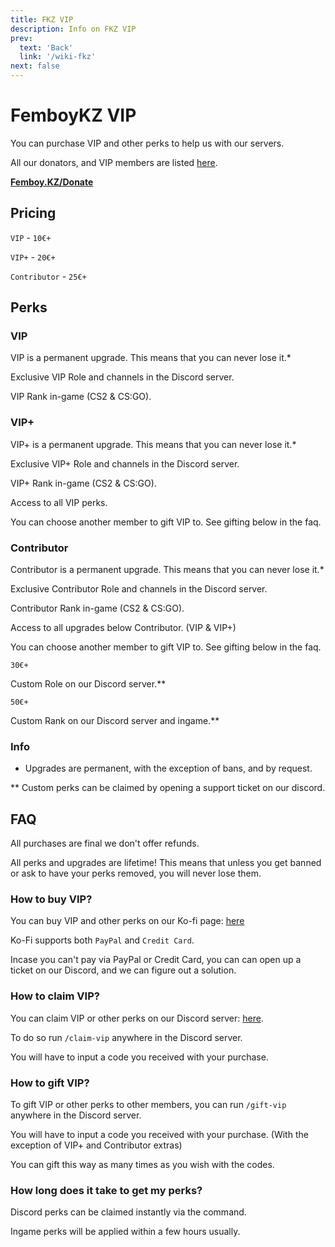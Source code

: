 ```yaml
---
title: FKZ VIP 
description: Info on FKZ VIP
prev: 
  text: 'Back'
  link: '/wiki-fkz'
next: false
---
```


# FemboyKZ VIP

You can purchase VIP and other perks to help us with our servers.

All our donators, and VIP members are listed [here](/wiki-fkz/donators).

**[Femboy.KZ/Donate](https://ko-fi.com/femkz)**

## Pricing

`VIP` - `10€+`

`VIP+` - `20€+`

`Contributor` - `25€+`

## Perks

### VIP

VIP is a permanent upgrade. This means that you can never lose it.*

Exclusive VIP Role and channels in the Discord server.

VIP Rank in-game (CS2 & CS:GO).

### VIP+

VIP+ is a permanent upgrade. This means that you can never lose it.*

Exclusive VIP+ Role and channels in the Discord server.

VIP+ Rank in-game (CS2 & CS:GO).

Access to all VIP perks.

You can choose another member to gift VIP to. See gifting below in the faq.

### Contributor

Contributor is a permanent upgrade. This means that you can never lose it.*

Exclusive Contributor Role and channels in the Discord server.

Contributor Rank in-game (CS2 & CS:GO).

Access to all upgrades below Contributor. (VIP & VIP+)

You can choose another member to gift VIP to. See gifting below in the faq.

`30€+`

Custom Role on our Discord server.**

`50€+`

Custom Rank on our Discord server and ingame.**

### Info

* Upgrades are permanent, with the exception of bans, and by request.

** Custom perks can be claimed by opening a support ticket on our discord.

## FAQ

All purchases are final we don't offer refunds.

All perks and upgrades are lifetime! This means that unless you get banned or ask to have your perks removed, you will never lose them.

### How to buy VIP?

You can buy VIP and other perks on our Ko-fi page: [here](https://ko-fi.com/femkz)

Ko-Fi supports both `PayPal` and `Credit Card`.

Incase you can't pay via PayPal or Credit Card, you can can open up a ticket on our Discord, and we can figure out a solution.

### How to claim VIP?

You can claim VIP or other perks on our Discord server: [here](https://discord.gg/fkz).

To do so run `/claim-vip` anywhere in the Discord server.

You will have to input a code you received with your purchase.

### How to gift VIP?

To gift VIP or other perks to other members, you can run `/gift-vip` anywhere in the Discord server.

You will have to input a code you received with your purchase. (With the exception of VIP+ and Contributor extras)

You can gift this way as many times as you wish with the codes.

### How long does it take to get my perks?

Discord perks can be claimed instantly via the command.

Ingame perks will be applied within a few hours usually.
